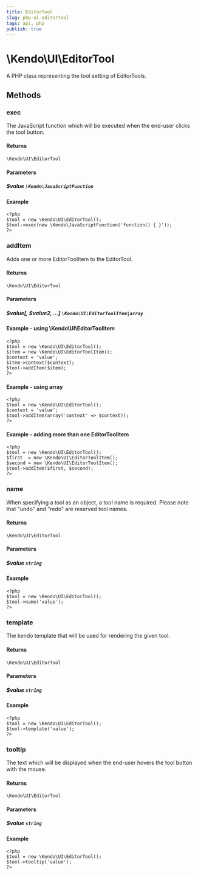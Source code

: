```yaml
---
title: EditorTool
slug: php-ui-editortool
tags: api, php
publish: true
---
```


# \Kendo\UI\EditorTool

A PHP class representing the tool setting of EditorTools.


## Methods

### exec
The JavaScript function which will be executed when the end-user clicks the tool button.

#### Returns
`\Kendo\UI\EditorTool`

#### Parameters

##### $value `\Kendo\JavaScriptFunction`



#### Example 
    <?php
    $tool = new \Kendo\UI\EditorTool();
    $tool->exec(new \Kendo\JavaScriptFunction('function() { }'));
    ?>

### addItem

Adds one or more EditorToolItem to the EditorTool.

#### Returns
`\Kendo\UI\EditorTool`

#### Parameters

##### $value[, $value2, ...] `\Kendo\UI\EditorToolItem|array`

#### Example - using \Kendo\UI\EditorToolItem

    <?php
    $tool = new \Kendo\UI\EditorTool();
    $item = new \Kendo\UI\EditorToolItem();
    $context = 'value';
    $item->context($context);
    $tool->addItem($item);
    ?>

#### Example - using array

    <?php
    $tool = new \Kendo\UI\EditorTool();
    $context = 'value';
    $tool->addItem(array('context' => $context));
    ?>

#### Example - adding more than one EditorToolItem

    <?php
    $tool = new \Kendo\UI\EditorTool();
    $first  = new \Kendo\UI\EditorToolItem();
    $second = new \Kendo\UI\EditorToolItem();
    $tool->addItem($first, $second);
    ?>

### name
When specifying a tool as an object, a tool name is required. Please note that "undo" and "redo" are reserved tool names.

#### Returns
`\Kendo\UI\EditorTool`

#### Parameters

##### $value `string`



#### Example 
    <?php
    $tool = new \Kendo\UI\EditorTool();
    $tool->name('value');
    ?>

### template
The kendo template that will be used for rendering the given tool.

#### Returns
`\Kendo\UI\EditorTool`

#### Parameters

##### $value `string`



#### Example 
    <?php
    $tool = new \Kendo\UI\EditorTool();
    $tool->template('value');
    ?>

### tooltip
The text which will be displayed when the end-user hovers the tool button with the mouse.

#### Returns
`\Kendo\UI\EditorTool`

#### Parameters

##### $value `string`



#### Example 
    <?php
    $tool = new \Kendo\UI\EditorTool();
    $tool->tooltip('value');
    ?>


